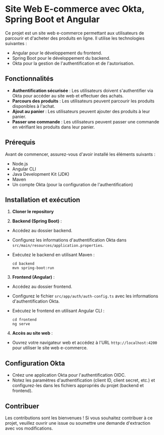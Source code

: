 # Site Web E-commerce avec Okta, Spring Boot et Angular

Ce projet est un site web e-commerce permettant aux utilisateurs de parcourir et d'acheter des produits en ligne. Il utilise les technologies suivantes :

- Angular pour le développement du frontend.
- Spring Boot pour le développement du backend.
- Okta pour la gestion de l'authentification et de l'autorisation.

## Fonctionnalités

- **Authentification sécurisée** : Les utilisateurs doivent s'authentifier via Okta pour accéder au site web et effectuer des achats.
- **Parcours des produits** : Les utilisateurs peuvent parcourir les produits disponibles à l'achat.
- **Ajout au panier** : Les utilisateurs peuvent ajouter des produits à leur panier.
- **Passer une commande** : Les utilisateurs peuvent passer une commande en vérifiant les produits dans leur panier.

## Prérequis

Avant de commencer, assurez-vous d'avoir installé les éléments suivants :

- Node.js
- Angular CLI
- Java Development Kit (JDK)
- Maven
- Un compte Okta (pour la configuration de l'authentification)

## Installation et exécution

1. **Cloner le repository**


2. **Backend (Spring Boot)** :
- Accédez au dossier backend.
- Configurez les informations d'authentification Okta dans `src/main/resources/application.properties`.
- Exécutez le backend en utilisant Maven :

  ```
  cd backend
  mvn spring-boot:run
  ```

3. **Frontend (Angular)** :
- Accédez au dossier frontend.
- Configurez le fichier `src/app/auth/auth-config.ts` avec les informations d'authentification Okta.
- Exécutez le frontend en utilisant Angular CLI :

  ```
  cd frontend
  ng serve
  ```

4. **Accès au site web** :
- Ouvrez votre navigateur web et accédez à l'URL `http://localhost:4200` pour utiliser le site web e-commerce.

## Configuration Okta

- Créez une application Okta pour l'authentification OIDC.
- Notez les paramètres d'authentification (client ID, client secret, etc.) et configurez-les dans les fichiers appropriés du projet (backend et frontend).

## Contribuer

Les contributions sont les bienvenues ! Si vous souhaitez contribuer à ce projet, veuillez ouvrir une issue ou soumettre une demande d'extraction avec vos modifications.


